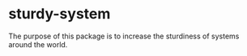 # sturdy-system
The purpose of this package is to increase the sturdiness of systems around the world.
